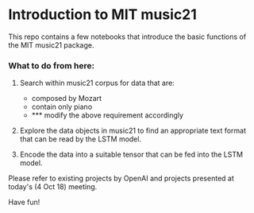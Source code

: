 # Introduction to MIT music21

This repo contains a few notebooks that introduce the basic functions of the MIT music21 package.

### What to do from here:

1. Search within music21 corpus for data that are:
    - composed by Mozart
    - contain only piano
    - *** modify the above requirement accordingly
    
2. Explore the data objects in music21 to find an appropriate text format that can be read by the LSTM model.

3. Encode the data into a suitable tensor that can be fed into the LSTM model.

Please refer to existing projects by OpenAI and projects presented at today's (4 Oct 18) meeting.

Have fun!
